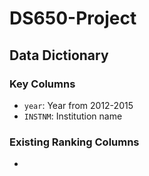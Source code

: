 # DS650-Project

## Data Dictionary

### Key Columns
- `year`: Year from 2012-2015
- `INSTNM`: Institution name

### Existing Ranking Columns
- 
